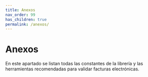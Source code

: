 ```yaml
---
title: Anexos
nav_order: 99
has_children: true
permalink: /anexos/
---
```


# Anexos
En este apartado se listan todas las constantes de la librería y las herramientas recomendadas para validar facturas electrónicas.
